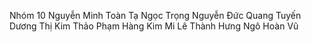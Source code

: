 Nhóm 10
Nguyễn Minh Toàn 
Tạ Ngọc Trọng
Nguyễn Đức Quang Tuyến
Dương Thị Kim Thảo
Phạm Hàng Kim Mi
Lê Thành Hưng
Ngô Hoàn Vũ
